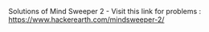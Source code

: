Solutions of Mind Sweeper 2 - Visit this link for problems : https://www.hackerearth.com/mindsweeper-2/
